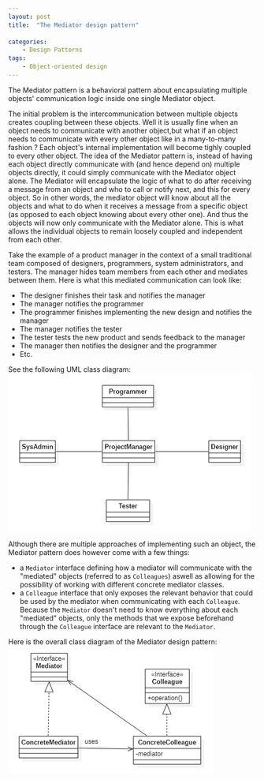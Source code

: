 ```yaml
---
layout: post
title:  "The Mediator design pattern"

categories: 
    - Design Patterns
tags:
    - Object-oriented design
---
```

The Mediator pattern is a behavioral pattern about encapsulating multiple objects' communication  logic inside one single Mediator object. 

The initial problem is the intercommunication between multiple objects creates coupling between these objects. Well it is usually fine when an object needs to communicate with another object,but what if an object needs to communicate with every other object like in a many-to-many fashion ? Each object's internal implementation will become tighly coupled to every other object.
The idea of the Mediator pattern is, instead of having each object directly communicate with (and hence depend on) multiple objects directly, it could simply communicate with the Mediator object alone.  The Mediator will encapsulate the logic of what to do after receiving a message from an object and who to call or notify next, and this for every object.
So in other words, the mediator object will know about all the objects and what to do when it receives a message from a specific object (as opposed to each object knowing about every other one). And thus the objects will now only communicate with the Mediator alone. This is what allows the individual objects to remain loosely coupled and independent from each other. 

Take the example of a product manager in the context of a small traditional team composed of designers, programmers, system administrators, and testers. The manager hides team members from each other and mediates between them. Here is what this mediated communication can look like:
- The designer finishes their task and notifies the manager
- The manager notifies the programmer
- The programmer finishes implementing the new design and notifies the manager
- The manager notifies the tester
- The tester tests the new product and sends feedback to the manager
- The manager then notifies the designer and the programmer 
- Etc.

See the following UML class diagram:
![Mediator design pattern example](/images/blog/design-patterns-mediator/design_patterns_mediator_example_1.png)

Although there are multiple approaches of implementing such an object, the Mediator pattern does however come with a few things:
- a `Mediator` interface defining how a mediator will communicate with the "mediated" objects (referred to as `Colleagues`) aswell as allowing for the possibility of working with different concrete mediator classes.
-  a `Colleague` interface that only exposes the relevant behavior that could be used by the mediator when communicating with each `Colleague`. Because the `Mediator` doesn't need to know everything about each "mediated" objects, only the methods that we expose beforehand through the `Colleague` interface are relevant to the `Mediator`.

Here is the overall class diagram of the Mediator design pattern:
![Mediator design pattern diagram](/images/blog/design-patterns-mediator/design_patterns_mediator_example_2.png)

